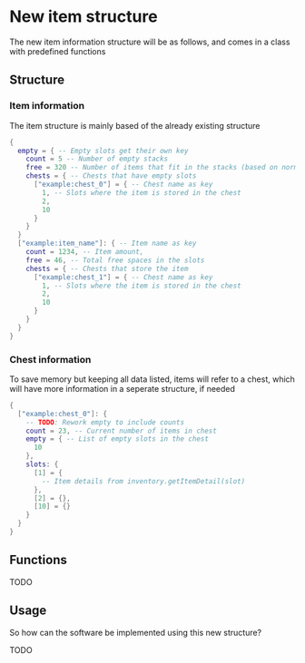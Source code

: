 # New item structure

The new item information structure will be as follows, and comes in a class with predefined functions

## Structure

### Item information

The item structure is mainly based of the already existing structure

```lua
{
  empty = { -- Empty slots get their own key
    count = 5 -- Number of empty stacks
    free = 320 -- Number of items that fit in the stacks (based on normal item size)
    chests = { -- Chests that have empty slots
      ["example:chest_0"] = { -- Chest name as key
        1, -- Slots where the item is stored in the chest
        2,
        10
      }
    }
  }
  ["example:item_name"]: { -- Item name as key
    count = 1234, -- Item amount,
    free = 46, -- Total free spaces in the slots
    chests = { -- Chests that store the item
      ["example:chest_1"] = { -- Chest name as key
        1, -- Slots where the item is stored in the chest
        2,
        10
      }
    }
  } 
}
```

### Chest information

To save memory but keeping all data listed, items will refer to a chest, which will have more information in a seperate structure, if needed

```lua
{
  ["example:chest_0"]: {
    -- TODO: Rework empty to include counts
    count = 23, -- Current number of items in chest
    empty = { -- List of empty slots in the chest
      10
    },
    slots: {
      [1] = {
        -- Item details from inventory.getItemDetail(slot)
      },
      [2] = {},
      [10] = {}
    }
  }
}
```

## Functions

TODO

## Usage

So how can the software be implemented using this new structure?

TODO
